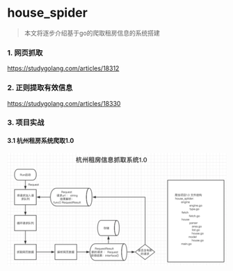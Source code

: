 # house_spider
> 本文将逐步介绍基于go的爬取租房信息的系统搭建

### 1. 网页抓取

https://studygolang.com/articles/18312

### 2. 正则提取有效信息

https://studygolang.com/articles/18330

### 3. 项目实战

#### 3.1 杭州租房系统爬取1.0

![avator](https://github.com/wujiangweiphp/house_spider/blob/master/2.jpg?raw=true)



